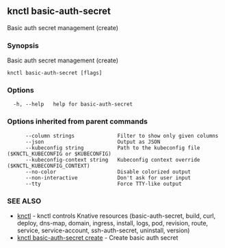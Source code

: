 ## knctl basic-auth-secret

Basic auth secret management (create)

### Synopsis

Basic auth secret management (create)

```
knctl basic-auth-secret [flags]
```

### Options

```
  -h, --help   help for basic-auth-secret
```

### Options inherited from parent commands

```
      --column strings              Filter to show only given columns
      --json                        Output as JSON
      --kubeconfig string           Path to the kubeconfig file ($KNCTL_KUBECONFIG or $KUBECONFIG)
      --kubeconfig-context string   Kubeconfig context override ($KNCTL_KUBECONFIG_CONTEXT)
      --no-color                    Disable colorized output
      --non-interactive             Don't ask for user input
      --tty                         Force TTY-like output
```

### SEE ALSO

* [knctl](knctl.md)	 - knctl controls Knative resources (basic-auth-secret, build, curl, deploy, dns-map, domain, ingress, install, logs, pod, revision, route, service, service-account, ssh-auth-secret, uninstall, version)
* [knctl basic-auth-secret create](knctl_basic-auth-secret_create.md)	 - Create basic auth secret

